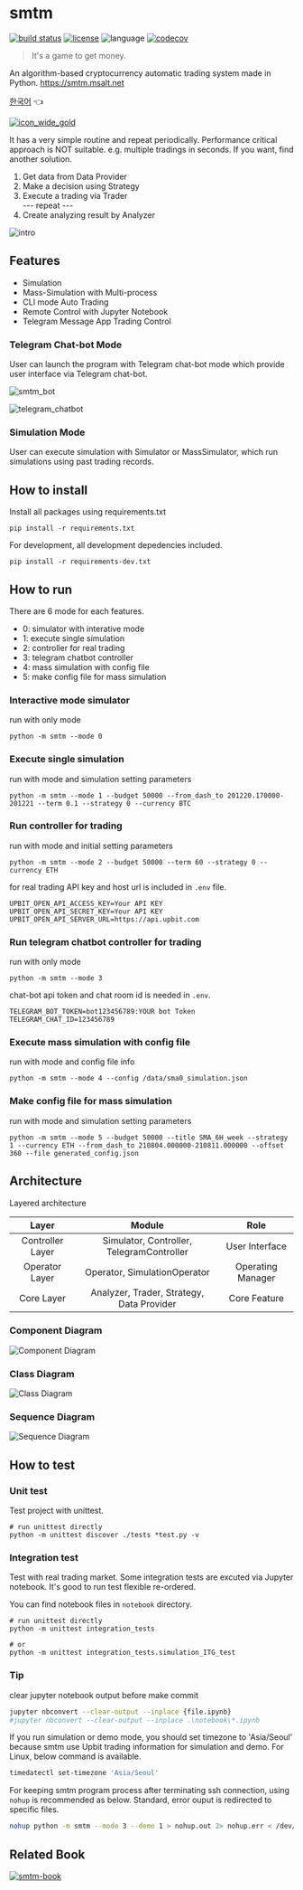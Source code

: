 # smtm
[![build status](https://github.com/msaltnet/smtm/actions/workflows/python-test.yml/badge.svg)](https://github.com/msaltnet/smtm/actions/workflows/python-test.yml)
[![license](https://img.shields.io/github/license/msaltnet/smtm.svg?style=flat-square)](https://github.com/msaltnet/smtm/blob/master/LICENSE)
![language](https://img.shields.io/github/languages/top/msaltnet/smtm.svg?style=flat-square&colorB=green)
[![codecov](https://codecov.io/gh/msaltnet/smtm/branch/master/graph/badge.svg?token=USXTX7MG70)](https://codecov.io/gh/msaltnet/smtm)

> It's a game to get money. 

An algorithm-based cryptocurrency automatic trading system made in Python. https://smtm.msalt.net

[한국어](https://github.com/msaltnet/smtm/blob/master/README.md) 👈

[![icon_wide_gold](https://user-images.githubusercontent.com/9311990/161744914-05e3d116-0e9b-447f-a015-136e0b9ec22b.png)](https://smtm.msalt.net/)

It has a very simple routine and repeat periodically.
Performance critical approach is NOT suitable. e.g. multiple tradings in seconds. If you want, find another solution.

1. Get data from Data Provider
2. Make a decision using Strategy
3. Execute a trading via Trader  
 --- repeat ---
4. Create analyzing result by Analyzer

![intro](https://user-images.githubusercontent.com/9311990/140635409-93e4b678-5a6b-40b8-8e28-5c8f819aa88c.jpg)


## Features
- Simulation
- Mass-Simulation with Multi-process
- CLI mode Auto Trading
- Remote Control with Jupyter Notebook
- Telegram Message App Trading Control

### Telegram Chat-bot Mode
User can launch the program with Telegram chat-bot mode which provide user interface via Telegram chat-bot.

![smtm_bot](https://user-images.githubusercontent.com/9311990/150667094-95139bfb-03e0-41d5-bad9-6be05ec6c9df.png)

![telegram_chatbot](https://user-images.githubusercontent.com/9311990/150663864-c5a7ed27-f1c6-4b87-8220-e31b8ccce368.PNG)

### Simulation Mode
User can execute simulation with Simulator or MassSimulator, which run simulations using past trading records.

## How to install
Install all packages using requirements.txt

```
pip install -r requirements.txt
```

For development, all development depedencies included.

```
pip install -r requirements-dev.txt
```

## How to run
There are 6 mode for each features.
- 0: simulator with interative mode
- 1: execute single simulation
- 2: controller for real trading
- 3: telegram chatbot controller
- 4: mass simulation with config file
- 5: make config file for mass simulation

### Interactive mode simulator
run with only mode
```
python -m smtm --mode 0
```

### Execute single simulation
run with mode and simulation setting parameters
```
python -m smtm --mode 1 --budget 50000 --from_dash_to 201220.170000-201221 --term 0.1 --strategy 0 --currency BTC
```

### Run controller for trading
run with mode and initial setting parameters
```
python -m smtm --mode 2 --budget 50000 --term 60 --strategy 0 --currency ETH
```

for real trading API key and host url is included in `.env` file.

```
UPBIT_OPEN_API_ACCESS_KEY=Your API KEY
UPBIT_OPEN_API_SECRET_KEY=Your API KEY
UPBIT_OPEN_API_SERVER_URL=https://api.upbit.com
```

### Run telegram chatbot controller for trading
run with only mode 
```
python -m smtm --mode 3
```

chat-bot api token and chat room id is needed in `.env`.

```
TELEGRAM_BOT_TOKEN=bot123456789:YOUR bot Token
TELEGRAM_CHAT_ID=123456789
```

### Execute mass simulation with config file
run with mode and config file info
```
python -m smtm --mode 4 --config /data/sma0_simulation.json
```

### Make config file for mass simulation
run with mode and simulation setting parameters
```
python -m smtm --mode 5 --budget 50000 --title SMA_6H_week --strategy 1 --currency ETH --from_dash_to 210804.000000-210811.000000 --offset 360 --file generated_config.json
```

## Architecture
Layered architecture

| Layer | Module | Role |
|:---:|:---:|:---:|
| Controller Layer | Simulator, Controller, TelegramController| User Interface |
| Operator Layer | Operator, SimulationOperator |Operating Manager |
| Core Layer |Analyzer, Trader, Strategy, Data Provider | Core Feature |

### Component Diagram

![Component Diagram](https://user-images.githubusercontent.com/9311990/221420624-9807ca39-31c7-4bb6-b3de-3a4114f22430.png)

### Class Diagram

![Class Diagram](https://user-images.githubusercontent.com/9311990/221420583-6b335aec-1547-47b3-8b64-6a6313127890.png)

### Sequence Diagram

![Sequence Diagram](https://user-images.githubusercontent.com/9311990/221420599-301e0463-ad36-424b-a356-4ef83fa9e88e.png)


## How to test
### Unit test
Test project with unittest.

```
# run unittest directly
python -m unittest discover ./tests *test.py -v
```

### Integration test
Test with real trading market. Some integration tests are excuted via Jupyter notebook. It's good to run test flexible re-ordered.

You can find notebook files in `notebook` directory.

```
# run unittest directly
python -m unittest integration_tests

# or
python -m unittest integration_tests.simulation_ITG_test
```

### Tip
clear jupyter notebook output before make commit

```bash
jupyter nbconvert --clear-output --inplace {file.ipynb}
#jupyter nbconvert --clear-output --inplace .\notebook\*.ipynb
```

If you run simulation or demo mode, you should set timezone to 'Asia/Seoul' because smtm use Upbit trading information for simulation and demo. For Linux, below command is available.

```bash
timedatectl set-timezone 'Asia/Seoul'
```

For keeping smtm program process after terminating ssh connection, using `nohup` is recommended as below. Standard, error ouput is redirected to specific files.
```bash
nohup python -m smtm --mode 3 --demo 1 > nohup.out 2> nohup.err < /dev/null &
```

## Related Book

[![smtm-book](https://user-images.githubusercontent.com/9311990/157685437-dcedd2c0-9f0c-400c-a3d4-017354279b60.png)](http://www.kyobobook.co.kr/product/detailViewKor.laf?mallGb=KOR&ejkGb=KOR&barcode=9788997924967)

